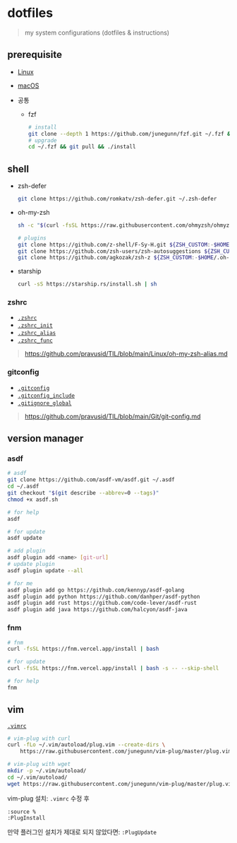 # dotfiles

> my system configurations (dotfiles & instructions)

## prerequisite

- [Linux](./linux/applications.md#cli)

- [macOS](./macos/README.md#Homebrew)

- 공통

  - fzf

    ```sh
    # install
    git clone --depth 1 https://github.com/junegunn/fzf.git ~/.fzf && ~/.fzf/install
    # upgrade
    cd ~/.fzf && git pull && ./install
    ```

## shell

- zsh-defer

  ```sh
  git clone https://github.com/romkatv/zsh-defer.git ~/.zsh-defer
  ```

- oh-my-zsh

  ```sh
  sh -c "$(curl -fsSL https://raw.githubusercontent.com/ohmyzsh/ohmyzsh/master/tools/install.sh)"

  # plugins
  git clone https://github.com/z-shell/F-Sy-H.git ${ZSH_CUSTOM:-$HOME/.oh-my-zsh/custom}/plugins/F-Sy-H
  git clone https://github.com/zsh-users/zsh-autosuggestions ${ZSH_CUSTOM:-$HOME/.oh-my-zsh/custom}/plugins/zsh-autosuggestions
  git clone https://github.com/agkozak/zsh-z ${ZSH_CUSTOM:-$HOME/.oh-my-zsh/custom}/plugins/zsh-z
  ```

- starship

  ```sh
  curl -sS https://starship.rs/install.sh | sh
  ```

### zshrc

- [`.zshrc`](./.zshrc)
- [`.zshrc_init`](./.zshrc_init)
- [`.zshrc_alias`](./.zshrc_alias)
- [`.zshrc_func`](./.zshrc_func)

> <https://github.com/pravusid/TIL/blob/main/Linux/oh-my-zsh-alias.md>

### gitconfig

- [`.gitconfig`](./.gitconfig)
- [`.gitconfig_include`](./.gitconfig_include)
- [`.gitignore_global`](./.gitignore_global)

> <https://github.com/pravusid/TIL/blob/main/Git/git-config.md>

## version manager

### asdf

```sh
# asdf
git clone https://github.com/asdf-vm/asdf.git ~/.asdf
cd ~/.asdf
git checkout "$(git describe --abbrev=0 --tags)"
chmod +x asdf.sh

# for help
asdf

# for update
asdf update

# add plugin
asdf plugin add <name> [git-url]
# update plugin
asdf plugin update --all

# for me
asdf plugin add go https://github.com/kennyp/asdf-golang
asdf plugin add python https://github.com/danhper/asdf-python
asdf plugin add rust https://github.com/code-lever/asdf-rust
asdf plugin add java https://github.com/halcyon/asdf-java
```

### fnm

```sh
# fnm
curl -fsSL https://fnm.vercel.app/install | bash

# for update
curl -fsSL https://fnm.vercel.app/install | bash -s -- --skip-shell

# for help
fnm
```

## vim

[`.vimrc`](./.vimrc)

```sh
# vim-plug with curl
curl -fLo ~/.vim/autoload/plug.vim --create-dirs \
    https://raw.githubusercontent.com/junegunn/vim-plug/master/plug.vim

# vim-plug with wget
mkdir -p ~/.vim/autoload/
cd ~/.vim/autoload/
wget https://raw.githubusercontent.com/junegunn/vim-plug/master/plug.vim
```

vim-plug 설치: `.vimrc` 수정 후

```vim
:source %
:PlugInstall
```

만약 플러그인 설치가 제대로 되지 않았다면: `:PlugUpdate`
